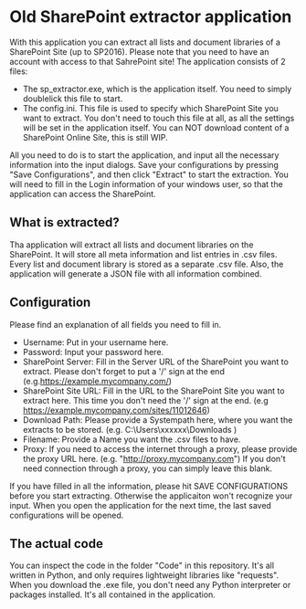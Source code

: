 # Old SharePoint extractor application

With this application you can extract all lists and document libraries of a SharePoint Site (up to SP2016). Please note that you need to have an account with access to that SahrePoint site!
The application consists of 2 files: 
- The sp_extractor.exe, which is the application itself. You need to simply doublelick this file to start.
- The config.ini. This file is used to specify which SharePoint Site you want to extract. You don't need to touch this file at all, as all the settings will be set in the application itself.
You can NOT download content of a SharePoint Online Site, this is still WIP.

All you need to do is to start the application, and input all the necessary information into the input dialogs. Save your configurations by pressing "Save Configurations", and then click "Extract" to start the extraction. 
You will need to fill in the Login information of your windows user, so that the application can access the SharePoint.

## What is extracted?
Tha application will extract all lists and document libraries on the SharePoint. It will store all meta information and list entries in .csv files. Every list and document library is stored as a separate .csv file. Also, the application will generate a JSON file with all information combined. 

## Configuration
Please find an explanation of all fields you need to fill in.

- Username: Put in your username here.
- Password: Input your password here. 
- SharePoint Server: Fill in the Server URL of the SharePoint you want to extract. Please don't forget to put a '/' sign at the end (e.g.https://example.mycompany.com/)
- SharePoint Site URL: Fill in the URL to the SharePoint Site you want to extract here. This time you don't need the '/' sign at the end. (e.g https://example.mycompany.com/sites/11012646)
- Download Path: Please provide a Systempath here, where you want the extracts to be stored. (e.g. C:\Users\xxxxxx\Downloads )
- Filename: Provide a Name you want the .csv files to have.
- Proxy: If you need to access the internet through a proxy, please provide the proxy URL here. (e.g. "http://proxy.mycompany.com") If you don't need connection through a proxy, you can simply leave this blank.

If you have filled in all the information, please hit SAVE CONFIGURATIONS before you start extracting. Otherwise the applicaiton won't recognize your input. When you open the application for the next time, the last saved configurations will be opened.

## The actual code
You can inspect the code in the folder "Code" in this repository. It's all written in Python, and only requires lightweight libraries like "requests". When you download the .exe file, you don't need any Python interpreter or packages installed. It's all contained in the application. 
